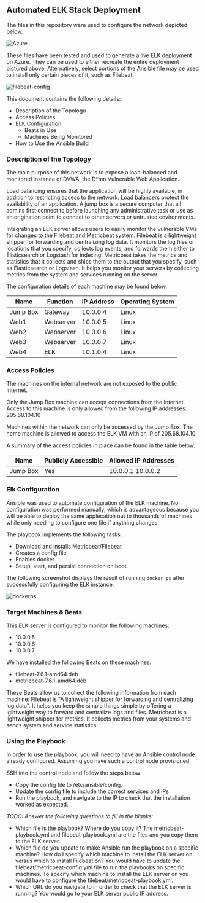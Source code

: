 ## Automated ELK Stack Deployment

The files in this repository were used to configure the network depicted below.

![Azure](Elk-Stack/Diagrams/Azure.jpg)

These files have been tested and used to generate a live ELK deployment on Azure. They can be used to either recreate the entire deployment pictured above. Alternatively, select portions of the Ansible file may be used to install only certain pieces of it, such as Filebeat.

![filebeat-config](Elk-Stack/Linux/filebeat-config.yml)

This document contains the following details:
- Description of the Topologu
- Access Policies
- ELK Configuration
  - Beats in Use
  - Machines Being Monitored
- How to Use the Ansible Build


### Description of the Topology

The main purpose of this network is to expose a load-balanced and monitored instance of DVWA, the D*mn Vulnerable Web Application.

Load balancing ensures that the application will be highly available, in addition to restricting access to the network.
Load balancers protect the availability of an application. A jump box is a secure computer that all admins first connect to before launching any administrative task or use as an origination point to connect to other servers or untrusted environments. 

Integrating an ELK server allows users to easily monitor the vulnerable VMs for changes to the Filebeat and Metricbeat system.
Filebeat is a lightweight shipper for forwarding and centralizing log data. It monitors the log files or locations that you specify, collects log events, and forwards them either to Elisticsearch or Logstash for indexing.
Metricbeat takes the metrics and statistics that it collects and ships them to the output that you specify, such as Elasticsearch or Logstash. It helps you monitor your servers by collecting metrics from the system and services running on the server.

The configuration details of each machine may be found below.

| Name     | Function  | IP Address | Operating System |  
|----------|-----------|------------|------------------|
| Jump Box | Gateway   | 10.0.0.4   | Linux            |  
| Web1     | Webserver | 10.0.0.5   | Linux            |  
| Web2     | Webserver | 10.0.0.6   | Linux            |  
| Web3     | Webserver | 10.0.0.7   | Linux            |  
| Web4     | ELK       | 10.1.0.4   | Linux            |  

### Access Policies

The machines on the internal network are not exposed to the public Internet. 

Only the Jump Box machine can accept connections from the Internet. Access to this machine is only allowed from the following IP addresses:
205.68.104.10

Machines within the network can only be accessed by the Jump Box.
The home machine is allowed to access the ELK VM with an IP of 205.68.104.10

A summary of the access policies in place can be found in the table below.

| Name     | Publicly Accessible | Allowed IP Addresses |
|----------|---------------------|----------------------|
| Jump Box | Yes                 | 10.0.0.1 10.0.0.2    |                                                                                                    

### Elk Configuration

Ansible was used to automate configuration of the ELK machine. No configuration was performed manually, which is advantageous because you will be able to deploy the same applecation out to thousands of machines while only needing to configure one file if anything changes. 

The playbook implements the following tasks:
- Download and installs Metricbeat/Filebeat
- Creates a config file
- Enables docker
- Setup, start, and persist connection on boot. 

The following screenshot displays the result of running `docker ps` after successfully configuring the ELK instance.

![dockerps](Elk-Stack/Diagrams/dockerps.JPG)

### Target Machines & Beats
This ELK server is configured to monitor the following machines:
- 10.0.0.5
- 10.0.0.6
- 10.0.0.7

We have installed the following Beats on these machines:
- filebeat-7.6.1-amd64.deb
- metricbeat-7.6.1-amd64.deb

These Beats allow us to collect the following information from each machine:
Filebeat is "A lightweight shipper for forwarding and centralizing log data". It helps  you keep the simple things simple by offering a lgihtweight way to forward and centralize logs and files. Metricbeat is a lightweight shipper for metrics. It collects metrics from your systems and sends system and service statistics. 

### Using the Playbook
In order to use the playbook, you will need to have an Ansible control node already configured. Assuming you have such a control node provisioned: 

SSH into the control node and follow the steps below:
- Copy the config file to /etc/ansible/config.
- Update the config file to include the correct services and IPs
- Run the playbook, and navigate to the IP to check that the installation worked as expected.

_TODO: Answer the following questions to fill in the blanks:_
- Which file is the playbook? Where do you copy it? The metricbeat-playbook.yml and filebeat-playbook.yml are the files and you copy them to the ELK server.
- Which file do you update to make Ansible run the playbook on a specific machine? How do I specify which machine to install the ELK server on versus which to install Filebeat on? You would have to update the filebeat/metricbeat-config.yml file to run the playbooks on specific machines. To specify which machine to install the ELK server on you would have to configure the filebeat/metricbeat-playbook.yml.
- Which URL do you navigate to in order to check that the ELK server is running? You would go to your ELK server public IP address.
